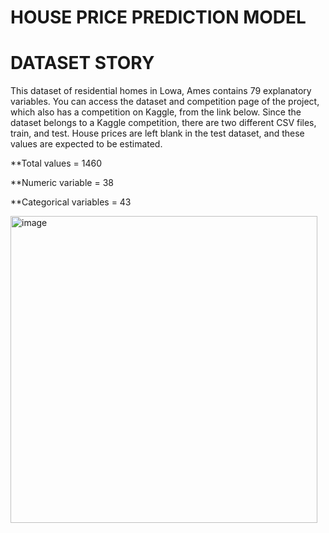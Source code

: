 # HOUSE PRICE PREDICTION MODEL
# DATASET STORY
  This dataset of residential homes in Lowa, Ames contains 79 explanatory variables. You can access the dataset and competition page of the project, 
which also has a competition on Kaggle, from the link below.
Since the dataset belongs to a Kaggle competition, there are two different CSV files, train, and test.
House prices are left blank in the test dataset, and these values are expected to be estimated.

**Total values = 1460

**Numeric variable = 38

**Categorical variables = 43

<img width="491" alt="image" src="https://user-images.githubusercontent.com/101832704/168171726-3bae125a-e708-4aee-8bc2-69843c82947e.png">

